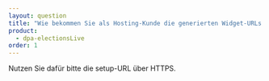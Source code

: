 ```yaml
---
layout: question
title: "Wie bekommen Sie als Hosting-Kunde die generierten Widget-URLs in HTTPS?"
product: 
  - dpa-electionsLive
order: 1
---
```


Nutzen Sie dafür bitte die setup-URL über HTTPS.